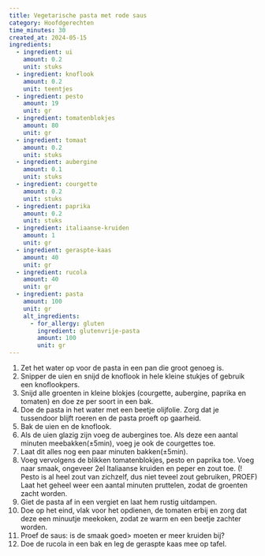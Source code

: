```yaml
---
title: Vegetarische pasta met rode saus
category: Hoofdgerechten
time_minutes: 30
created_at: 2024-05-15
ingredients:
  - ingredient: ui
    amount: 0.2
    unit: stuks
  - ingredient: knoflook
    amount: 0.2
    unit: teentjes
  - ingredient: pesto
    amount: 19
    unit: gr
  - ingredient: tomatenblokjes
    amount: 80
    unit: gr
  - ingredient: tomaat
    amount: 0.2
    unit: stuks
  - ingredient: aubergine
    amount: 0.1
    unit: stuks
  - ingredient: courgette
    amount: 0.2
    unit: stuks
  - ingredient: paprika
    amount: 0.2
    unit: stuks
  - ingredient: italiaanse-kruiden
    amount: 1
    unit: gr
  - ingredient: geraspte-kaas
    amount: 40
    unit: gr
  - ingredient: rucola
    amount: 40
    unit: gr
  - ingredient: pasta
    amount: 100
    unit: gr
    alt_ingredients:
      - for_allergy: gluten
        ingredient: glutenvrije-pasta
        amount: 100
        unit: gr
---
```

1. Zet het water op voor de pasta in een pan die groot genoeg is.
2. Snipper de uien en snijd de knoflook in hele kleine stukjes of gebruik een knoflookpers.
3. Snijd alle groenten in kleine blokjes (courgette, aubergine, paprika en tomaten) en doe ze per soort in een bak.
4. Doe de pasta in het water met een beetje olijfolie. Zorg dat je tussendoor blijft roeren en de pasta proeft op gaarheid.
5. Bak de uien en de knoflook.
6. Als de uien glazig zijn voeg de aubergines toe. Als deze een aantal minuten meebakken(±5min), voeg je ook de courgettes toe.
7. Laat dit alles nog een paar minuten bakken(±5min).
8. Voeg vervolgens de blikken tomatenblokjes, pesto en paprika toe. Voeg naar smaak, ongeveer 2el Italiaanse kruiden en peper en zout toe. (! Pesto is al heel zout van zichzelf, dus niet teveel zout gebruiken, PROEF) Laat het geheel weer een aantal minuten pruttelen, zodat de groenten zacht worden.
9. Giet de pasta af in een vergiet en laat hem rustig uitdampen.
10. Doe op het eind, vlak voor het opdienen, de tomaten erbij en zorg dat deze een minuutje meekoken, zodat ze warm en een beetje zachter worden.
11. Proef de saus: is de smaak goed> moeten er meer kruiden bij?
12. Doe de rucola in een bak en leg de geraspte kaas mee op tafel.

